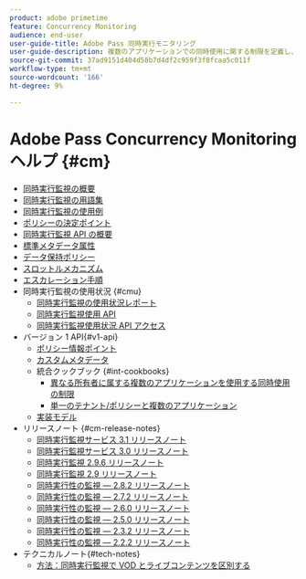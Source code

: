 ```yaml
---
product: adobe primetime
feature: Concurrency Monitoring
audience: end-user
user-guide-title: Adobe Pass 同時実行モニタリング
user-guide-description: 複数のアプリケーションでの同時使用に関する制限を定義し、適用する方法を説明します。
source-git-commit: 37ad9151d404d58b7d4df2c959f3f8fcaa5c011f
workflow-type: tm+mt
source-wordcount: '166'
ht-degree: 9%

---
```



# Adobe Pass Concurrency Monitoring ヘルプ {#cm}

+ [同時実行監視の概要](cm-home.md)
+ [同時実行監視の用語集](cm-glossary.md)
+ [同時実行監視の使用例](cm-use-cases.md)
+ [ポリシーの決定ポイント](cm-policy-decision-point.md)
+ [同時実行監視 API の概要](cm-api-overview.md)
+ [標準メタデータ属性](standard-metadata-attributes.md)
+ [データ保持ポリシー](data-retention-policy.md)
+ [スロットルメカニズム](throttling-mechanism.md)
+ [エスカレーション手順](cm-escalation-procedures.md)
+ 同時実行監視の使用状況 {#cmu}
   + [同時実行監視の使用状況レポート](cm-usage-reports.md)
   + [同時実行監視使用 API](cmu-api.md)
   + [同時実行監視使用状況 API アクセス](cmu-api-access.md)
+ バージョン 1 API{#v1-api}
   + [ポリシー情報ポイント](policy-info-pt-versionone.md)
   + [カスタムメタデータ](custom-metadata.md)
   + 統合クックブック {#int-cookbooks}
      + [異なる所有者に属する複数のアプリケーションを使用する同時使用の制限](restrict-concurr-usage-mult-apps.md)
      + [単一のテナント/ポリシーと複数のアプリケーション](single-tenant-policy-mult-app.md)
   + [実装モデル](implementation-models.md)
+ リリースノート {#cm-release-notes}
   + [同時実行監視サービス 3.1 リリースノート](rn-cm-services-31.md)
   + [同時実行監視サービス 3.0 リリースノート](rn-cm-services-30.md)
   + [同時実行監視 2.9.6 リリースノート](rn-cm-296.md)
   + [同時実行監視 2.9 リリースノート](rn-cm-29.md)
   + [同時実行性の監視 — 2.8.2 リリースノート](rn-cm-282.md)
   + [同時実行性の監視 — 2.7.2 リリースノート](rn-cm-272.md)
   + [同時実行性の監視 — 2.6.0 リリースノート](rn-cm-260.md)
   + [同時実行性の監視 — 2.5.0 リリースノート](rn-cm-250.md)
   + [同時実行性の監視 — 2.3.2 リリースノート](rn-cm-232.md)
   + [同時実行性の監視 — 2.2.2 リリースノート](rn-cm-222.md)
+ テクニカルノート{#tech-notes}
   + [方法：同時実行監視で VOD とライブコンテンツを区別する](vod-live-dist.md)

<!--    + [Usage reports](usage-rep-versionone.md) -->
